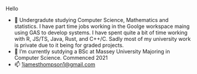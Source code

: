 Hello
- 👀 Undergradute studying Computer Science, Mathematics and statistics. I have part time jobs working in the Goolge workspace maing using GAS to develop systems.
I have spent quite a bit of time working with R, JS/TS, Java, Rust, and C++/C. Sadly most of my university work is private due to it being for graded projects.
- 🌱 I’m currently sutdying a BSc at Massey University Majoring in Computer Science. Commenced 2021
- 📫 1jamesthompson1@gmail.com
